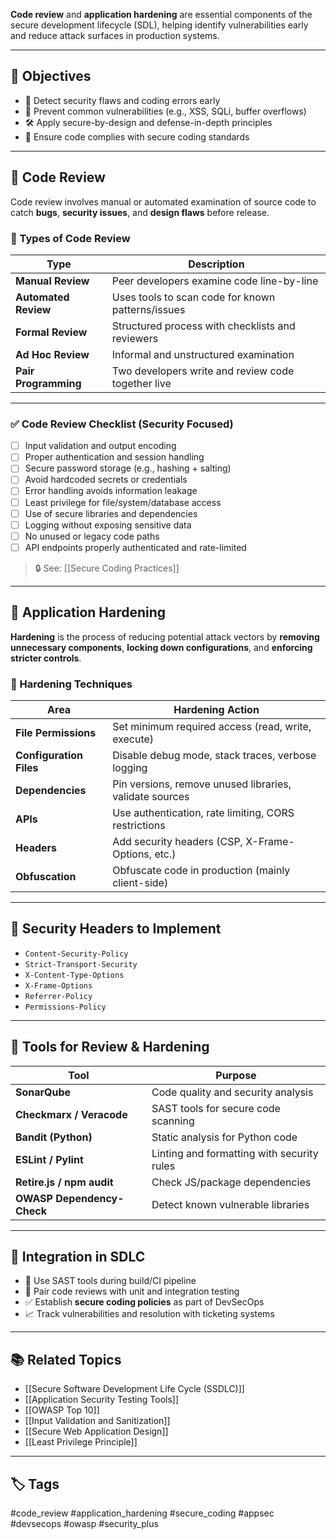 **Code review** and **application hardening** are essential components of the secure development lifecycle (SDL), helping identify vulnerabilities early and reduce attack surfaces in production systems.

---

## 🎯 Objectives

- 🧠 Detect security flaws and coding errors early
- 🚫 Prevent common vulnerabilities (e.g., XSS, SQLi, buffer overflows)
- 🛠 Apply secure-by-design and defense-in-depth principles
- 📜 Ensure code complies with secure coding standards

---

## 🧪 Code Review

Code review involves manual or automated examination of source code to catch **bugs**, **security issues**, and **design flaws** before release.

### 🧠 Types of Code Review

| Type                 | Description                                          |
|----------------------|------------------------------------------------------|
| **Manual Review**     | Peer developers examine code line-by-line            |
| **Automated Review**  | Uses tools to scan code for known patterns/issues    |
| **Formal Review**     | Structured process with checklists and reviewers     |
| **Ad Hoc Review**     | Informal and unstructured examination                |
| **Pair Programming**  | Two developers write and review code together live   |

---

### ✅ Code Review Checklist (Security Focused)

- [ ] Input validation and output encoding
- [ ] Proper authentication and session handling
- [ ] Secure password storage (e.g., hashing + salting)
- [ ] Avoid hardcoded secrets or credentials
- [ ] Error handling avoids information leakage
- [ ] Least privilege for file/system/database access
- [ ] Use of secure libraries and dependencies
- [ ] Logging without exposing sensitive data
- [ ] No unused or legacy code paths
- [ ] API endpoints properly authenticated and rate-limited

> 🔒 See: [[Secure Coding Practices]]

---

## 🧱 Application Hardening

**Hardening** is the process of reducing potential attack vectors by **removing unnecessary components**, **locking down configurations**, and **enforcing stricter controls**.

### 🔧 Hardening Techniques

| Area                 | Hardening Action                                         |
|----------------------|----------------------------------------------------------|
| **File Permissions** | Set minimum required access (read, write, execute)       |
| **Configuration Files** | Disable debug mode, stack traces, verbose logging    |
| **Dependencies**     | Pin versions, remove unused libraries, validate sources  |
| **APIs**             | Use authentication, rate limiting, CORS restrictions     |
| **Headers**          | Add security headers (CSP, X-Frame-Options, etc.)        |
| **Obfuscation**      | Obfuscate code in production (mainly client-side)        |

---

## 🔐 Security Headers to Implement

- `Content-Security-Policy`
- `Strict-Transport-Security`
- `X-Content-Type-Options`
- `X-Frame-Options`
- `Referrer-Policy`
- `Permissions-Policy`

---

## 🧰 Tools for Review & Hardening

| Tool               | Purpose                                |
|--------------------|----------------------------------------|
| **SonarQube**      | Code quality and security analysis     |
| **Checkmarx / Veracode** | SAST tools for secure code scanning  |
| **Bandit (Python)**| Static analysis for Python code        |
| **ESLint / Pylint**| Linting and formatting with security rules |
| **Retire.js / npm audit** | Check JS/package dependencies         |
| **OWASP Dependency-Check** | Detect known vulnerable libraries  |

---

## 🔄 Integration in SDLC

- 🔄 Use SAST tools during build/CI pipeline
- 🧪 Pair code reviews with unit and integration testing
- ✅ Establish **secure coding policies** as part of DevSecOps
- 📈 Track vulnerabilities and resolution with ticketing systems

---

## 📚 Related Topics

- [[Secure Software Development Life Cycle (SSDLC)]]
- [[Application Security Testing Tools]]
- [[OWASP Top 10]]
- [[Input Validation and Sanitization]]
- [[Secure Web Application Design]]
- [[Least Privilege Principle]]

---

## 🏷 Tags

#code_review #application_hardening #secure_coding #appsec #devsecops #owasp #security_plus
